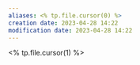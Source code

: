 ```yaml
---
aliases: <% tp.file.cursor(0) %>
creation date: 2023-04-28 14:22
modification date: 2023-04-28 14:22
---
```


<% tp.file.cursor(1) %>



